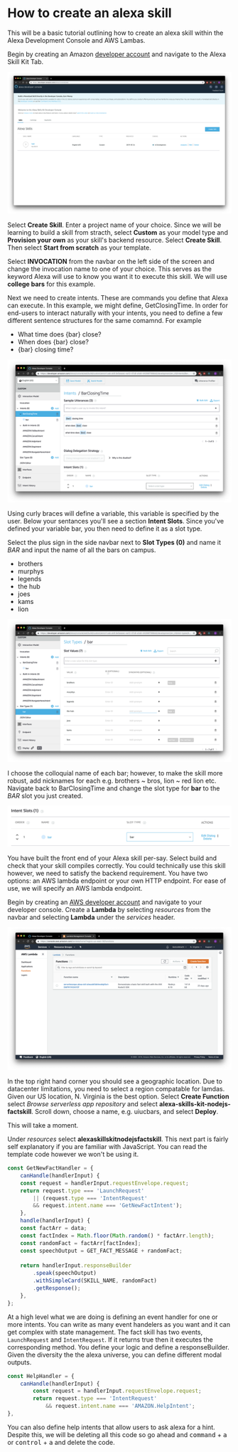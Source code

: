 # How to create an alexa skill



This will be a basic tutorial outlining how to create an alexa skill within the Alexa Development Console and AWS Lambas. 

Begin by creating an Amazon [developer account][l1] and navigate to the Alexa Skill Kit Tab. 

![alt text][img1]

Select **Create Skill**. Enter a project name of your choice. Since we will be learning to build a skill from stracth, select **Custom** as your model type and **Provision your own** as your skill's backend resource. Select **Create Skill**. Then select **Start from scratch** as your template. 

Select **INVOCATION** from the navbar on the left side of the screen and change the invocation name to one of your choice. This serves as the keyword Alexa will use to know you want it to execute this skill. We will use **college bars** for this example. 


Next we need to create intents. These are commands you define that Alexa can execute. In this example, we might define, GetClosingTime. In order for end-users to interact naturally with your intents, you need to define a few different sentence structures for the same comamnd. For example
* What time does \{bar\} close?
* When does  \{bar\} close?
* \{bar\} closing time?

![alt text][img2]

Using curly braces will define a variable, this variable is specified by the user. Below your sentances you'll see a section **Intent Slots**. Since you've defined your variable bar, you then need to define it as a slot type. 

Select the plus sign in the side navbar next to **Slot Types (0)** and name it *BAR* and input the name of all the bars on campus. 
* brothers
* murphys
* legends
* the hub
* joes
* kams
* lion

![alt text][img3]

I choose the colloquial name of each bar; however, to make the skill more robust, add nicknames for each e.g. brothers ~ bros, lion ~ red lion etc. Navigate back to BarClosingTime and change the slot type for **bar** to the *BAR* slot you just created. 

![alt text][img4]

You have built the front end of your Alexa skill per-say. Select build and check that your skill compiles correctly. You could technically use this skill however, we need to satisfy the backend requirement. You have two options: an AWS lambda endpoint or your own HTTP endpoint. For ease of use, we will specify an AWS lambda endpoint. 

Begin by creating an [AWS developer account][l2] and navigate to your developer console. Create a **Lambda** by selecting *resources* from the navbar and selecting **Lambda** under the *services* header. 

![alt text][img5]

In the top right hand corner you should see a geographic location. Due to datacenter limitations, you need to select a region compatable for lamdas. Given our US location, N. Virginia is the best option. Select **Create Function** select *Browse serverless app repository* and select **alexa-skills-kit-nodejs-factskill**. Scroll down, choose a name, e.g. uiucbars, and select **Deploy**.  

This will take a moment.  

Under *resources* select **alexaskillskitnodejsfactskill**. This next part is fairly self explanatory if you are familiar with JavaScript. You can read the template code however we won't be using it.
```js
const GetNewFactHandler = {
    canHandle(handlerInput) {
    const request = handlerInput.requestEnvelope.request;
    return request.type === 'LaunchRequest'
        || (request.type === 'IntentRequest'
        && request.intent.name === 'GetNewFactIntent');
    },
    handle(handlerInput) {
    const factArr = data;
    const factIndex = Math.floor(Math.random() * factArr.length);
    const randomFact = factArr[factIndex];
    const speechOutput = GET_FACT_MESSAGE + randomFact;
    
    return handlerInput.responseBuilder
        .speak(speechOutput)
        .withSimpleCard(SKILL_NAME, randomFact)
        .getResponse();
    },
};
```

At a high level what we are doing is defining an event handler for one or more intents. You can write as many event handelers as you want and it can get complex with state management. The fact skill has two events, `LaunchRequest` and `IntentRequest`. If it returns true then it executes the corresponding method. You define your logic and define a responseBuilder. Given the diversity the the alexa universe, you can define different modal outputs. 
```js
const HelpHandler = {
    canHandle(handlerInput) {
        const request = handlerInput.requestEnvelope.request;
        return request.type === 'IntentRequest'
            && request.intent.name === 'AMAZON.HelpIntent';
},
```
You can also define help intents that allow users to ask alexa for a hint. Despite this, we will be deleting all this code so go ahead and <kbd>command</kbd> + <kbd>a</kbd> or <kbd>control</kbd> + <kbd>a</kbd> and delete the code. 






[l1]: <https://developer.amazon.com/home.html>
[l2]: <[https://aws.amazon.com/>
[img1]: <img/img1.png>
[img2]: <img/img2.png>
[img3]: <img/img3.png>
[img4]: <img/img4.png>
[img5]: <img/img5.png>


